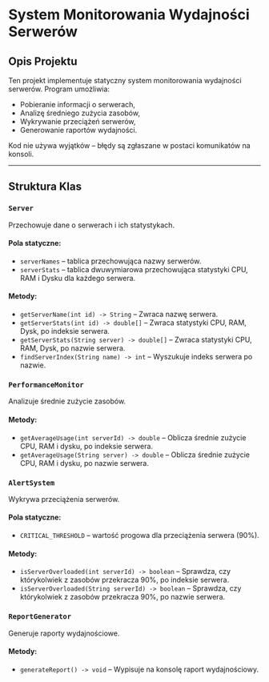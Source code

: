 # System Monitorowania Wydajności Serwerów

## Opis Projektu
Ten projekt implementuje statyczny system monitorowania wydajności serwerów. Program umożliwia:
- Pobieranie informacji o serwerach,
- Analizę średniego zużycia zasobów,
- Wykrywanie przeciążeń serwerów,
- Generowanie raportów wydajności.

Kod nie używa wyjątków – błędy są zgłaszane w postaci komunikatów na konsoli.

---

## Struktura Klas

### `Server`
Przechowuje dane o serwerach i ich statystykach.

#### Pola statyczne:
- `serverNames` – tablica przechowująca nazwy serwerów.
- `serverStats` – tablica dwuwymiarowa przechowująca statystyki CPU, RAM i Dysku dla każdego serwera.
  
#### Metody:
- `getServerName(int id) -> String` – Zwraca nazwę serwera.
- `getServerStats(int id) -> double[]` – Zwraca statystyki CPU, RAM, Dysk, po indeksie serwera.
- `getServerStats(String server) -> double[]` – Zwraca statystyki CPU, RAM, Dysk, po nazwie serwera.
- `findServerIndex(String name) -> int` – Wyszukuje indeks serwera po nazwie.

### `PerformanceMonitor`
Analizuje średnie zużycie zasobów.

#### Metody:
- `getAverageUsage(int serverId) -> double` – Oblicza średnie zużycie CPU, RAM i dysku, po indeksie serwera.
- `getAverageUsage(String server) -> double` – Oblicza średnie zużycie CPU, RAM i dysku, po nazwie serwera.

### `AlertSystem`
Wykrywa przeciążenia serwerów.

#### Pola statyczne:
- `CRITICAL_THRESHOLD` – wartość progowa dla przeciążenia serwera (90%).

#### Metody:
- `isServerOverloaded(int serverId) -> boolean` – Sprawdza, czy którykolwiek z zasobów przekracza 90%, po indeksie serwera.
- `isServerOverloaded(String serverId) -> boolean` – Sprawdza, czy którykolwiek z zasobów przekracza 90%, po nazwie serwera.

### `ReportGenerator`
Generuje raporty wydajnościowe.

#### Metody:
- `generateReport() -> void` – Wypisuje na konsolę raport wydajnościowy.
